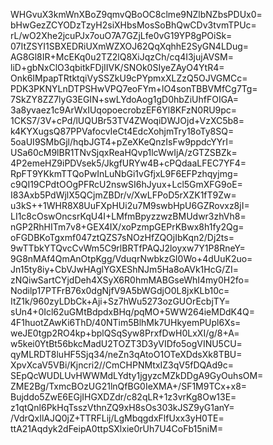 WHGvuX3kmWnXBoZ9qmvQBoOC8clme9NZlbNZbsPDUx0=
bHwGezZCYODzTzyH2siXHbsMosSoBhQwCDv3tvmTPUc=
rL/wO2Xhe2jcuPJx7ouO7A7GZjLfe0vG19YP8gPOiSk=
07ItZSYI1SBXEDRiUXmWZXOJ62QqXqhhE2SyGN4LDug=
AG8Gl8IR+McEKq0u2TZ2lQ8XiJqzCh/cq4I3jujAVSM=
liD+gbNxClO3qbitkFDjIIVK/SNOk0SIyeZAyO4YtR4=
Onk6IMpapTRtktqiVySSZkU9cPYpmxXLZzQ5OJVGMCc=
PDK3PKNYLnDTPSHwVPQ7eoFYm+lO4sonTBBVMfCg7Tg=
7SkZY8ZZ7lyG3EGIN+swLYdoAog1gD0hbZiUhfFOIGA=
3a8yvaez1c9ArWxIUqopoecrobzEF6Yl8KFzN0RU9pc=
1CKS7/3V+cPd/lUQUBr53TV4ZWoqiDWJOjd+VzXC5b8=
k4KYXugsQ87PPVafocvIeCt4EdcXohjmTry18oTy8SQ=
5oaUI9SMbGjl/hqbJGT4+pZeXKeQnzIsFw9ppdcYYrI=
USa60cM9lBR1TNvSjqxReaHQvp1lcWwIjA/zGTZSBZk=
4P2emeHZ9iPDVsek5/JkgfURYw4B+cPQdaaLFEC7YF4=
RpFT9YKkmTTQoPwInLuNbGi1vGfjxL9F6EFPzhqyjmg=
c9QI19CPdtOOgPFRcU2nswSI6hJyux+Lcl5GmXFG9oE=
I83Axb5PdWjlX5QCjmZBDr/v/XwLFPoD5rXZK1fT9Zw=
u3kS++1WHR8X8UuFXpHUi2u7M9swbHpU6GZRovxz8jI=
LI1c8cOswOncsrKqU4I+LMfmBpyzzwzBMUdwr3zhVh8=
nGP2RhHITm7v8+GEX4IX/xoPzmpGEPrKBwx8h1fy2Qg=
oFGDBKoTgxmf047ztQZS7sNOzHfZQOjIbKqn2/Dj2ts=
9wTTbkYTQvcCvWm5C9rlBRTfPAQJ2loyxw7Y1P8RneY=
9G8nMAf4QmAnOtpKgg/VduqrNwbkzGI0Wo+4dUuK2uo=
Jn15ty8iy+CbVJwHAglYGXEShNJm5Ha8oAVk1HcG/ZI=
zNQiwSartCYjdDeh4XSyX6R0hmMABGseWhI4my0H2fo=
Nodilp17PTFrB76x0dgNjfV9A5bWGdjO0L8jxKLb10c=
ItZ1k/960zyLDbCk+Aji+Sz7hWu5273ozGUOrEcbjTY=
sUn4+0Icl62uGMtBdpdxBHq/pqMO+5WW264ieMDdK4Q=
4F1huotZAwKi6ThD/40NTim5BlhMk7UHkyemPUpl6Xs=
weJE0tgp2RO4kp+bplQSqSyw8PrxfDwH0LxXI/g/8+A=
w5kei0YtBt56bkcMadU2TOZT3D3yVIDfo5ogVINU5CU=
qyMLRDT8luHF5Sjq34/neZn3qAtoO1OTeXDdsXk8TBU=
XpvXcaV5VBi/Kjncri2//CmCHPNMtxIZ3qV5fDQAd9c=
SEpQcWUDLUvHWWMdLYdty1jgyzcMZkDDgA9GyOuhsOM=
ZME2Bg/TxmcBOzUG21lnQfBG0IeXMA+/SF1M9TCx+x8=
Bujddo5ZwE6EGjIHGXDZdr/c82qLR+1z3vrKg8Ow13E=
z1qtQnl6PkHqTsszVthnZQ9xH8sOs303kJSZ9yG1anY=
/VdrQxIlAJQ0jZ+TTRFLij/LgMbqgdxFlfUxx3yH0TE=
ttA21Aqdyk2dFeipA0ttpSXlxie0rUh7U4CoFb15niM=
